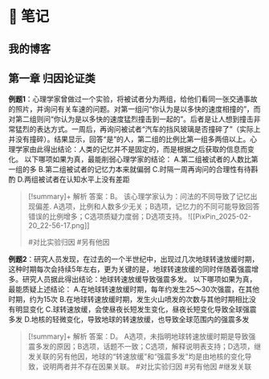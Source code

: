 # 📒 笔记

## 我的博客

## 第一章 归因论证类

 **例题1**：心理学家曾做过一个实验，将被试者分为两组，给他们看同一张交通事故的照片，并询问有关车速的问题。对第一组问“你认为是以多快的速度相撞的”，而对第二组则问“你认为是以多快的速度猛烈撞击到一起的”。后者是让人想到撞击非常猛烈的表达方式。一周后，再询问被试者“汽车的挡风玻璃是否撞碎了”（实际上并没有撞碎）。结果显示，回答“是”的人，第二组的比例比第一组多两倍以上。心理学家由此得出结论：人类的记忆并不是固定的，而是根据之后获取的信息而变化。
    以下哪项如果为真，最能削弱心理学家的结论：
	A.第二组被试者的人数比第一组的多
	B.第二组被试者的记忆力本来就偏弱
	C.时隔一周再询问的合理性有待斟酌
	D.两组被试者在认知水平上没有差距

> [!summary]+ 解析
> 答案：B。
> 该心理学家认为：问法的不同导致了记忆出现偏差.
> A选项，比例和人数多少无关；B选项，记忆力的不同可能导致回答错误的比例增多；C选项质疑力度弱；D选项支持。
> ![[PixPin_2025-02-20_22-56-17.png]]
> 
> #对比实验归因 #另有他因

**例题2**：研究人员发现，在过去的一个半世纪中，出现过几次地球转速放缓时期，这种时期每次会持续5年左右，更为关键的是，地球转速放缓的同时伴随着强震增多。研究人员据此得出结论：地球转速放缓导致强震多发。
	以下哪项如果为真，最能质疑上述结论：
	A.在地球转速放缓时期，每年约发生25～30次强震，在其他时期，约为15次
	B.在地球转速放缓时期，发生火山喷发的次数与其他时期相比没有明显变化
	C.球转速放缓，会使昼夜长短发生变化，昼夜长短变化导致全球强震多发
	D.地核的轻微变化，导致地球的转速放缓，也导致全球范围内的强震多发
> [!summary]+ 解析
> 答案：D。
> A选项，未指明地球转速放缓时期是导致强震多发的原因；B选项，话题不一致；C选项，解释说明表支持；D选项，继发关联的另有他因，地球的“转速放缓”和“强震多发”均是由地核的变化导致，说明两者并不存在因果关联。
> #对比实验归因 #另有他因 #继发关联